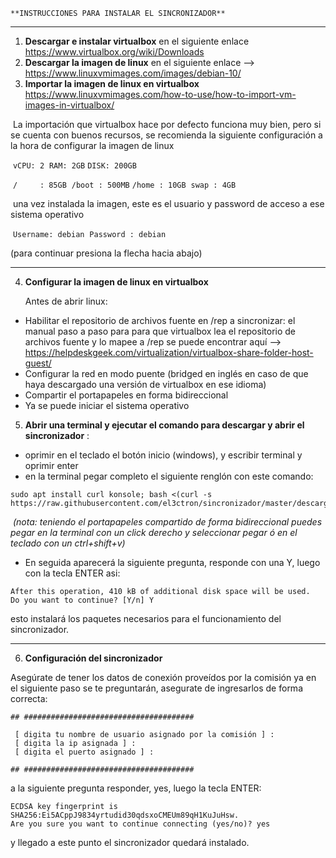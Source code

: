 ```
**INSTRUCCIONES PARA INSTALAR EL SINCRONIZADOR**
```
---

1. **Descargar e instalar virtualbox** en el siguiente enlace https://www.virtualbox.org/wiki/Downloads
2. **Descargar la imagen de linux** en el siguiente enlace --> https://www.linuxvmimages.com/images/debian-10/
3. **Importar la imagen de linux en virtualbox** https://www.linuxvmimages.com/how-to-use/how-to-import-vm-images-in-virtualbox/

​       La importación que virtualbox hace por defecto funciona muy bien, pero si se cuenta con buenos recursos, se recomienda la siguiente configuración a la hora de configurar la imagen de linux

​      `vCPU: 2`
​      `RAM: 2GB`
​      `DISK: 200GB`

​      `/     : 85GB`
​      `/boot : 500MB`
​      `/home : 10GB`
​       `swap : 4GB`

​     una vez instalada la imagen, este es el usuario y password de acceso a ese sistema operativo

​     `Username: debian`
​     `Password : debian`

(para continuar presiona la flecha hacia abajo)

---


4. **Configurar la imagen de linux en virtualbox**

   Antes de abrir linux:

- Habilitar el repositorio de archivos fuente en /rep a sincronizar:
  el manual paso a paso para para que virtualbox lea el repositorio de archivos fuente y lo mapee a /rep se puede encontrar aquí --> https://helpdeskgeek.com/virtualization/virtualbox-share-folder-host-guest/
- Configurar la red en modo puente (bridged en inglés en caso de que haya descargado una versión de virtualbox en ese idioma)
- Compartir el portapapeles en forma bidireccional
- Ya se puede iniciar el sistema operativo

5. **Abrir una terminal y ejecutar el comando para descargar y abrir el sincronizador** :

- oprimir en el teclado el botón inicio (windows), y escribir terminal y oprimir enter
- en la terminal pegar completo el siguiente renglón con este comando:

```
sudo apt install curl konsole; bash <(curl -s https://raw.githubusercontent.com/el3ctron/sincronizador/master/descargar_sincronizador.sh)
```

​       *(nota: teniendo el portapapeles compartido de forma bidireccional puedes pegar en la terminal  con un click derecho y seleccionar pegar ó en el teclado con un ctrl+shift+v)*

- En seguida aparecerá la siguiente pregunta, responde con una Y, luego con la tecla ENTER asi:

```
After this operation, 410 kB of additional disk space will be used.
Do you want to continue? [Y/n] Y
```
  esto instalará los paquetes necesarios para el funcionamiento del sincronizador.

---

6. **Configuración del sincronizador**

Asegúrate de tener los datos de conexión proveídos por la comisión ya en el siguiente paso se te preguntarán, asegurate de ingresarlos de forma correcta:

```
## ######################################

 [ digita tu nombre de usuario asignado por la comisión ] : 
 [ digita la ip asignada ] : 
 [ digita el puerto asignado ] : 

## ######################################
```

a la siguiente pregunta responder, yes, luego la tecla ENTER:

```
ECDSA key fingerprint is SHA256:Ei5ACppJ9834yrtudid30qdsxoCMEUm89qH1KuJuHsw.
Are you sure you want to continue connecting (yes/no)? yes
```

y llegado a este punto el sincronizador quedará instalado.
